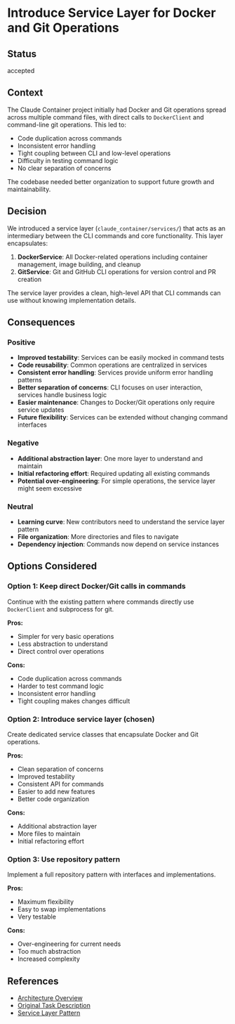 # Introduce Service Layer for Docker and Git Operations

## Status

accepted

## Context

The Claude Container project initially had Docker and Git operations spread across multiple command files, with direct calls to `DockerClient` and command-line git operations. This led to:

- Code duplication across commands
- Inconsistent error handling
- Tight coupling between CLI and low-level operations
- Difficulty in testing command logic
- No clear separation of concerns

The codebase needed better organization to support future growth and maintainability.

## Decision

We introduced a service layer (`claude_container/services/`) that acts as an intermediary between the CLI commands and core functionality. This layer encapsulates:

1. **DockerService**: All Docker-related operations including container management, image building, and cleanup
2. **GitService**: Git and GitHub CLI operations for version control and PR creation

The service layer provides a clean, high-level API that CLI commands can use without knowing implementation details.

## Consequences

### Positive

- **Improved testability**: Services can be easily mocked in command tests
- **Code reusability**: Common operations are centralized in services
- **Consistent error handling**: Services provide uniform error handling patterns
- **Better separation of concerns**: CLI focuses on user interaction, services handle business logic
- **Easier maintenance**: Changes to Docker/Git operations only require service updates
- **Future flexibility**: Services can be extended without changing command interfaces

### Negative

- **Additional abstraction layer**: One more layer to understand and maintain
- **Initial refactoring effort**: Required updating all existing commands
- **Potential over-engineering**: For simple operations, the service layer might seem excessive

### Neutral

- **Learning curve**: New contributors need to understand the service layer pattern
- **File organization**: More directories and files to navigate
- **Dependency injection**: Commands now depend on service instances

## Options Considered

### Option 1: Keep direct Docker/Git calls in commands

Continue with the existing pattern where commands directly use `DockerClient` and subprocess for git.

**Pros:**
- Simpler for very basic operations
- Less abstraction to understand
- Direct control over operations

**Cons:**
- Code duplication across commands
- Harder to test command logic
- Inconsistent error handling
- Tight coupling makes changes difficult

### Option 2: Introduce service layer (chosen)

Create dedicated service classes that encapsulate Docker and Git operations.

**Pros:**
- Clean separation of concerns
- Improved testability
- Consistent API for commands
- Easier to add new features
- Better code organization

**Cons:**
- Additional abstraction layer
- More files to maintain
- Initial refactoring effort

### Option 3: Use repository pattern

Implement a full repository pattern with interfaces and implementations.

**Pros:**
- Maximum flexibility
- Easy to swap implementations
- Very testable

**Cons:**
- Over-engineering for current needs
- Too much abstraction
- Increased complexity

## References

- [Architecture Overview](../architecture_overview.md)
- [Original Task Description](../../architecture_tasks/task_3_service_layer_for_docker_and_git.md)
- [Service Layer Pattern](https://martinfowler.com/eaaCatalog/serviceLayer.html)